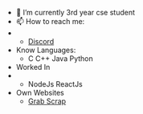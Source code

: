 - 🔭 I’m currently 3rd year cse student
- 📫 How to reach me: 
- - [Discord](https://discord.gg/sXbFf5uz)
- Know Languages:
   - C C++ Java Python
- Worked In
- - NodeJs ReactJs 
- Own Websites
  - [Grab Scrap](https://grab-scrap.herokuapp.com/home)

